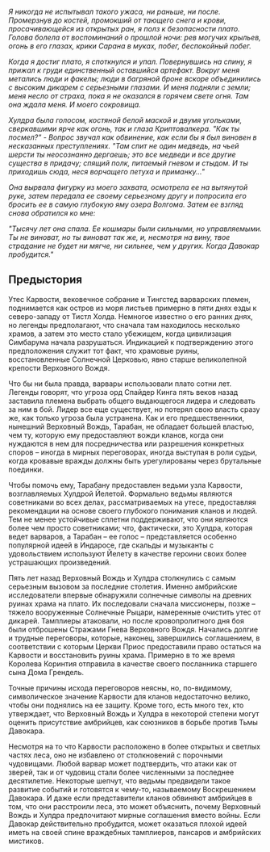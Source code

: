 *Я никогда не испытывал такого ужаса, ни раньше, ни после. Промерзнув до костей, промокший от тающего снега и крови, просачивающейся из открытых ран, я полз к безопасности плато. Голова болела от воспоминаний о прошлой ночи: рев могучих крыльев, огонь в его глазах, крики Сарана в муках, побег, беспокойный побег.*

*Когда я достиг плато, я споткнулся и упал. Повернувшись на спину, я прижал к груди единственный оставшийся артефакт. Вокруг меня метались люди и факелы; люди в багряной броне вскоре объединились с высоким дикарем с серьезными глазами. И меня подняли с земли; меня несло от страха, пока я не оказался в горячем свете огня. Там она ждала меня. И моего сокровища.*

*Хулдра была голосом, костяной белой маской и двумя угольками, сверкавшими ярче как огонь, так и глаза Криптовалкера. "Как ты посмел?" - Вопрос звучал как обвинение, как если бы я был виновен в несказанных преступлениях. "Там спит не один медведь, на чьей шерсти ты неосознанно дергаешь; это все медведи и все другие существа в придачу; спящий полк, питаемый гневом и стыдом. И ты приходишь сюда, неся ворчащего петуха и приманку..."*

*Она вырвала фигурку из моего захвата, осмотрела ее на вытянутой руке, затем передала ее своему серьезному другу и попросила его бросить ее в самую глубокую яму озера Волгома. Затем ее взгляд снова обратился ко мне:*

*"Тысячу лет она спала. Ее кошмары были сильными, но управляемыми. Ты не виноват, но ты виноват так же, и, несмотря на вину, твое страдание не будет ни мягче, ни сильнее, чем у других. Когда Давокар пробудится."*

## Предыстория

Утес Карвости, вековечное собрание и Тингстед варварских племен, поднимается как остров из моря листьев примерно в пяти днях езды к северо-западу от Тистл Холда. Немногое известно о его ранних днях, но легенды предполагают, что сначала там находилось несколько храмов, а затем это место стало убежищем, когда цивилизация Симбарума начала разрушаться. Индикацией к подтверждению этого предположения служит тот факт, что храмовые руины, восстановленные Солнечной Церковью, явно старше великолепной крепости Верховного Вождя.

Что бы ни была правда, варвары использовали плато сотни лет. Легенды говорят, что угроза орд Спайдер Кинга пять веков назад заставила племена выбрать общего выдающегося лидера и следовать за ним в бой. Лидер все еще существует, но потерял свою власть сразу же, как только угроза была устранена. Как и его предшественники, нынешний Верховный Вождь, Тарабан, не обладает большей властью, чем ту, которую ему предоставляют вожди кланов, когда они нуждаются в нем для посредничества или разрешения конкретных споров – иногда в мирных переговорах, иногда выступая в роли судьи, когда кровавые вражды должны быть урегулированы через брутальные поединки.

Чтобы помочь ему, Тарабану предоставлен ведьми узла Карвости, возглавляемых Хулдрой Йелетой. Формально ведьмы являются советниками во всех делах, рассматриваемых на утесе, предоставляя рекомендации на основе своего глубокого понимания кланов и людей. Тем не менее устойчивые сплетни поддерживают, что они являются более чем просто советниками; что, фактически, это Хулдра, которая ведет варваров, а Тарабан – ее голос – представляется особенно популярной идеей в Индаросе, где скальды и музыканты с удовольствием используют Йелету в качестве героини своих более устрашающих произведений.

Пять лет назад Верховный Вождь и Хулдра столкнулись с самым серьезным вызовом за последние столетия. Именно амбрийские исследователи впервые обнаружили солнечные символы на древних руинах храма на плато. Их последовали сначала миссионеры, позже – тяжело вооруженные Солнечные Рыцари, намеренные очистить утес от дикарей. Тамплиеры атаковали, но после кровопролитного дня боя были отброшены Стражами Гнева Верховного Вождя. Начались долгие и трудные переговоры, которые, наконец, завершились соглашением, в соответствии с которым Церкви Приос предоставили право остаться на Карвости и восстановить руины храма. Примерно в то же время Королева Коринтия отправила в качестве своего посланника старшего сына Дома Грендель.

Точные причины исхода переговоров неясны, но, по-видимому, символическое значение Карвости для кланов недостаточно велико, чтобы они поднялись на ее защиту. Кроме того, есть много тех, кто утверждает, что Верховный Вождь и Хулдра в некоторой степени могут оценить присутствие амбрийцев, как союзников в борьбе против Тьмы Давокара.

Несмотря на то что Карвости расположено в более открытых и светлых частях леса, оно не избавлено от столкновений с порочными чудовищами. Любой варвар может подтвердить, что атаки как от зверей, так и от чудовищ стали более численными за последнее десятилетие. Некоторые шепчут, что ведьмы предвидели такое развитие событий и готовятся к чему-то, называемому Воскрешением Давокара. И даже если представители кланов обвиняют амбрийцев в том, что они расстроили леса, это может объяснить, почему Верховный Вождь и Хулдра предпочитают мирные соглашения вместо войны. Если Давокар действительно пробудится, может оказаться плохой идеей иметь на своей спине враждебных тамплиеров, пансаров и амбрийских мистиков.
